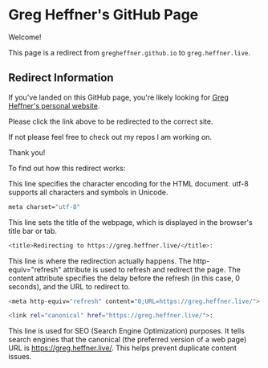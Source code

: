 # Greg Heffner's GitHub Page

Welcome!

This page is a redirect from `gregheffner.github.io` to `greg.heffner.live`.

## Redirect Information

If you've landed on this GitHub page, you're likely looking for [Greg Heffner's personal website](https://greg.heffner.live).

Please click the link above to be redirected to the correct site.

If not please feel free to check out my repos I am working on. 

Thank you!



To find out how this redirect works: 

This line specifies the character encoding for the HTML document. utf-8 supports all characters and symbols in Unicode.
```bash
meta charset="utf-8"
```

This line sets the title of the webpage, which is displayed in the browser's title bar or tab.
```bash
<title>Redirecting to https://greg.heffner.live/</title>:
```
This line is where the redirection actually happens. The http-equiv="refresh" attribute is used to refresh and redirect the page. The content attribute specifies the delay before the refresh (in this case, 0 seconds), and the URL to redirect to.

```bash
<meta http-equiv="refresh" content="0;URL=https://greg.heffner.live/">:
```


```bash
<link rel="canonical" href="https://greg.heffner.live/">:
```
This line is used for SEO (Search Engine Optimization) purposes. It tells search engines that the canonical (the preferred version of a web page) URL is https://greg.heffner.live/. This helps prevent duplicate content issues.
